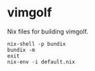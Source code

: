 # vimgolf

Nix files for building vimgolf.

```
nix-shell -p bundix
bundix -m
exit
nix-env -i default.nix
```
